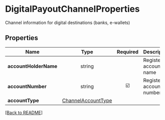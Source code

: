 # DigitalPayoutChannelProperties

Channel information for digital destinations (banks, e-wallets)

## Properties

| Name | Type | Required | Description | Examples |
|------------|:-------------:|:-------------:|-------------|:-------------:|
| **accountHolderName** | string |  | Registered account name | | |
**accountNumber** | string | ☑️ | Registered account number | | |
**accountType** | [ChannelAccountType](ChannelAccountType.md) |  |  | | |



[[Back to README]](../../README.md)